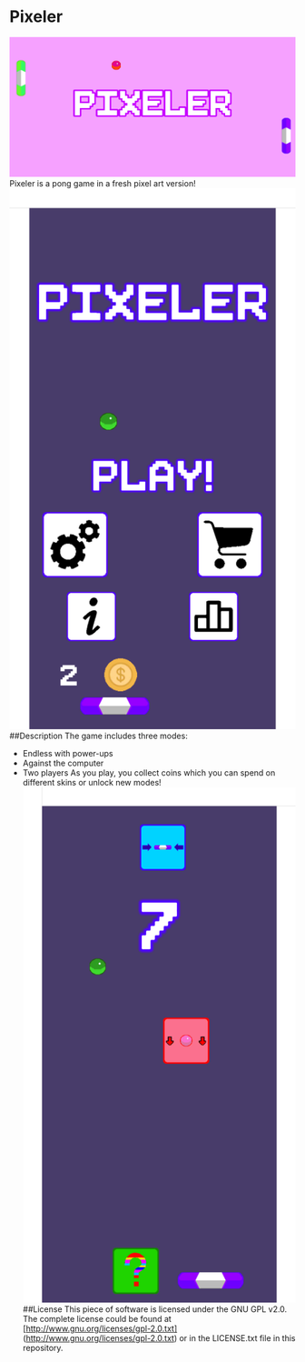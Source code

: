 # Pixeler
![Example](https://github.com/fryd13/Pixeler/blob/master/PixelerPhotos/PixelerBackground.png)
Pixeler is a pong game in a fresh pixel art version!
![Example2](https://github.com/fryd13/Pixeler/blob/master/PixelerPhotos/screenshotphonemain.png)
##Description
The game includes three modes:
* Endless with power-ups
* Against the computer
* Two players
As you play, you collect coins which you can spend on different skins or unlock new modes!
![Example3](https://github.com/fryd13/Pixeler/blob/master/PixelerPhotos/screenshotphone.png)
##License
This piece of software is licensed under the GNU GPL v2.0. The complete license could be found at [http://www.gnu.org/licenses/gpl-2.0.txt]
(http://www.gnu.org/licenses/gpl-2.0.txt) or in the LICENSE.txt file in this repository.
